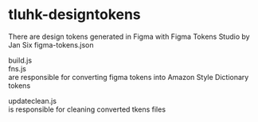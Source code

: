 # tluhk-designtokens
There are design tokens generated in Figma with Figma Tokens Studio by Jan Six
figma-tokens.json  
  
build.js  
fns.js  
are responsible for converting figma tokens into Amazon Style Dictionary tokens  

updateclean.js  
is responsible for cleaning converted tkens files
